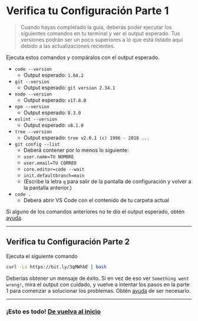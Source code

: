 ﻿# Verifica tu Configuración Parte 1

> Cuando hayas completado la guía, deberás poder ejecutar los siguientes comandos en tu terminal y ver el output esperado. Tus versiones podrán ser un poco superiores a lo que está listado aquí debido a las actualizaciones recientes.

Ejecuta estos comandos y compáralos con el output esperado.

- `code --version`
  - Output esperado: `1.64.2`
- `git --version`
  - Output esperado: `git version 2.34.1`
- `node --version`
  - Output esperado: `v17.8.0`
- `npm --version`
  - Output esperado: `8.3.0`
- `eslint --version`
  - Output esperado: `v8.1.0`
- `tree --version`
  - Output esperado: `tree v2.0.1 (c) 1996 - 2018 ...`
- `git config --list`
  - Deberá contener por lo menos lo siguiente:
  - `user.name=TU NOMBRE`
  - `user.email=TU CORREO`
  - `core.editor=code --wait`
  - `init.defaultbranch=main`
  - (Escribe la letra `q` para salir de la pantalla de configuración y volver a la pantalla anterior.)
- `code .`
  - Deberá abrir VS Code con el contenido de tu carpeta actual

Si alguno de los comandos anteriores no te dio el output esperado, obtén [ayuda](../../error/error.md).

---

## Verifica tu Configuración Parte 2

Ejecuta el siguiente comando

```bash
curl -Ls https://bit.ly/3qMWhbE | bash
```

Deberías obtener un mensaje de éxito. Si en vez de eso ver `Something went wrong!`, mira el output con cuidado, y vuelve a intentar los pasos en la parte 1 para comenzar a solucionar los problemas. Obtén [ayuda](../../error/error.md) de ser necesario.

---

### ¡Esto es todo! [De vuelva al inicio](../../README.md)
